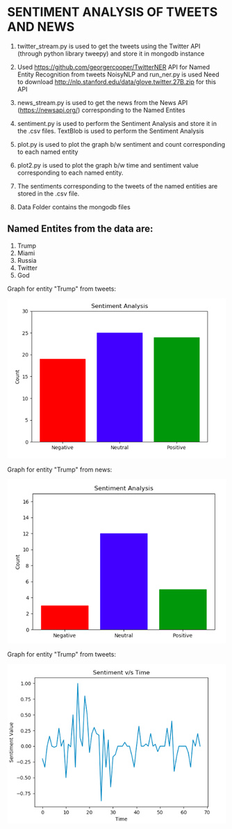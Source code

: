 
# SENTIMENT ANALYSIS OF TWEETS AND NEWS

1. twitter_stream.py is used to get the tweets using the Twitter API (through python library tweepy) and store it in mongodb instance

2. Used  https://github.com/georgercooper/TwitterNER API for Named Entity Recognition from tweets
    NoisyNLP and run_ner.py is used
    Need to download http://nlp.stanford.edu/data/glove.twitter.27B.zip for this API

3.  news_stream.py is used to get the news from the News API (https://newsapi.org/) corresponding to the
    Named Entites

4. sentiment.py is used to perform the Sentiment Analysis and store it in the .csv files.
    TextBlob is used to perform the Sentiment Analysis

5. plot.py is used to plot the graph b/w sentiment and count corresponding to each named entity

6. plot2.py is used to plot the graph b/w time and sentiment value corresponding to each named entity.

7. The sentiments corresponding to the tweets of the named entities are stored in the .csv file.

8. Data Folder contains the mongodb files

## Named Entites from the data are:

1. Trump
2. Miami
3. Russia
4. Twitter
5. God

Graph for entity "Trump" from tweets:

![picture1](/Graph1.png)

Graph for entity "Trump" from news:

![picture1](/Graph3.png)

Graph for entity "Trump" from tweets:

![picture2](/Graph2.png)

